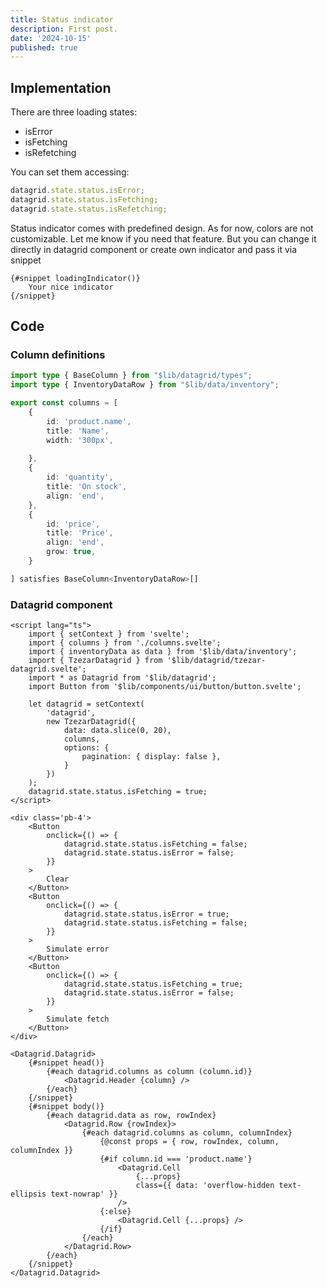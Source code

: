 ```yaml
---
title: Status indicator
description: First post.
date: '2024-10-15'
published: true
---
```


<script>
  import Datagrid from './datagrid.svelte'
</script>

<Datagrid />

## Implementation

There are three loading states:

- isError
- isFetching
- isRefetching

You can set them accessing:

```ts
datagrid.state.status.isError;
datagrid.state.status.isFetching;
datagrid.state.status.isRefetching;
```

Status indicator comes with predefined design. As for now, colors are not customizable. Let me know if you need that feature. But you can change it directly in datagrid component or create own indicator and pass it via snippet

```svelte
{#snippet loadingIndicator()}
	Your nice indicator
{/snippet}
```

## Code

### Column definitions

```ts
import type { BaseColumn } from "$lib/datagrid/types";
import type { InventoryDataRow } from "$lib/data/inventory";

export const columns = [
    {
        id: 'product.name',
        title: 'Name',
        width: '300px',
        
    },
    {
        id: 'quantity',
        title: 'On stock',
        align: 'end',
    },
    {
        id: 'price',
        title: 'Price',
        align: 'end',
        grow: true,
    }

] satisfies BaseColumn<InventoryDataRow>[]

```

### Datagrid component

```svelte
<script lang="ts">
	import { setContext } from 'svelte';
	import { columns } from './columns.svelte';
	import { inventoryData as data } from '$lib/data/inventory';
	import { TzezarDatagrid } from '$lib/datagrid/tzezar-datagrid.svelte';
	import * as Datagrid from '$lib/datagrid';
	import Button from '$lib/components/ui/button/button.svelte';

	let datagrid = setContext(
		'datagrid',
		new TzezarDatagrid({
			data: data.slice(0, 20),
			columns,
			options: {
				pagination: { display: false },
			}
		})
	);
	datagrid.state.status.isFetching = true;
</script>

<div class='pb-4'>
	<Button
		onclick={() => {
			datagrid.state.status.isFetching = false;
			datagrid.state.status.isError = false;
		}}
	>
		Clear
	</Button>
	<Button
		onclick={() => {
			datagrid.state.status.isError = true;
			datagrid.state.status.isFetching = false;
		}}
	>
		Simulate error
	</Button>
	<Button
		onclick={() => {
			datagrid.state.status.isFetching = true;
			datagrid.state.status.isError = false;
		}}
	>
		Simulate fetch
	</Button>
</div>

<Datagrid.Datagrid>
	{#snippet head()}
		{#each datagrid.columns as column (column.id)}
			<Datagrid.Header {column} />
		{/each}
	{/snippet}
	{#snippet body()}
		{#each datagrid.data as row, rowIndex}
			<Datagrid.Row {rowIndex}>
				{#each datagrid.columns as column, columnIndex}
					{@const props = { row, rowIndex, column, columnIndex }}
					{#if column.id === 'product.name'}
						<Datagrid.Cell
							{...props}
							class={{ data: 'overflow-hidden text-ellipsis text-nowrap' }}
						/>
					{:else}
						<Datagrid.Cell {...props} />
					{/if}
				{/each}
			</Datagrid.Row>
		{/each}
	{/snippet}
</Datagrid.Datagrid>

```

